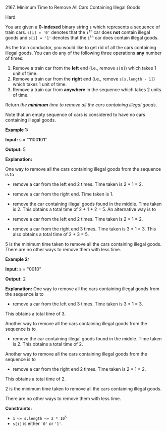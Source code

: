 2167\. Minimum Time to Remove All Cars Containing Illegal Goods

Hard

You are given a **0-indexed** binary string `s` which represents a sequence of train cars. `s[i] = '0'` denotes that the <code>i<sup>th</sup></code> car does **not** contain illegal goods and `s[i] = '1'` denotes that the <code>i<sup>th</sup></code> car does contain illegal goods.

As the train conductor, you would like to get rid of all the cars containing illegal goods. You can do any of the following three operations **any** number of times:

1.  Remove a train car from the **left** end (i.e., remove `s[0]`) which takes 1 unit of time.
2.  Remove a train car from the **right** end (i.e., remove `s[s.length - 1]`) which takes 1 unit of time.
3.  Remove a train car from **anywhere** in the sequence which takes 2 units of time.

Return _the **minimum** time to remove all the cars containing illegal goods_.

Note that an empty sequence of cars is considered to have no cars containing illegal goods.

**Example 1:**

**Input:** s = "**11**00**1**0**1**"

**Output:** 5

**Explanation:** 

One way to remove all the cars containing illegal goods from the sequence is to 

- remove a car from the left end 2 times. Time taken is 2 \* 1 = 2. 

- remove a car from the right end. Time taken is 1. 

- remove the car containing illegal goods found in the middle. Time taken is 2. This obtains a total time of 2 + 1 + 2 = 5. An alternative way is to 

- remove a car from the left end 2 times. Time taken is 2 \* 1 = 2. 

- remove a car from the right end 3 times. Time taken is 3 \* 1 = 3. This also obtains a total time of 2 + 3 = 5. 
  
5 is the minimum time taken to remove all the cars containing illegal goods. There are no other ways to remove them with less time.

**Example 2:**

**Input:** s = "00**1**0"

**Output:** 2

**Explanation:** One way to remove all the cars containing illegal goods from the sequence is to 

- remove a car from the left end 3 times. Time taken is 3 \* 1 = 3. 
  
This obtains a total time of 3.

Another way to remove all the cars containing illegal goods from the sequence is to 

- remove the car containing illegal goods found in the middle. Time taken is 2. This obtains a total time of 2. 
  
Another way to remove all the cars containing illegal goods from the sequence is to 

- remove a car from the right end 2 times. Time taken is 2 \* 1 = 2. 
  
This obtains a total time of 2. 

2 is the minimum time taken to remove all the cars containing illegal goods. 

There are no other ways to remove them with less time.

**Constraints:**

*   <code>1 <= s.length <= 2 * 10<sup>5</sup></code>
*   `s[i]` is either `'0'` or `'1'`.